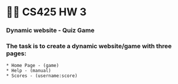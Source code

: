 # 👨‍💻 CS425 HW 3

### Dynamic website - Quiz Game 
### The task is to create a dynamic website/game with three pages:
    * Home Page - (game)
    * Help - (manual)
    * Scores - (username:score)
    
    
